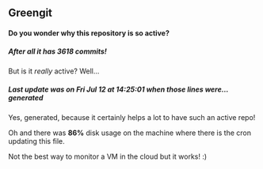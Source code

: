 ## Greengit

#### Do you wonder why this repository is so active?

##### After all it has 3618 commits!

But is it *really* active? Well...

##### Last update was on Fri Jul 12 at 14:25:01 when those lines were... generated

Yes, generated, because it certainly helps a lot to have such an active repo!

Oh and there was **86%** disk usage on the machine
where there is the cron updating this file.

Not the best way to monitor a VM in the cloud but it works! :)
